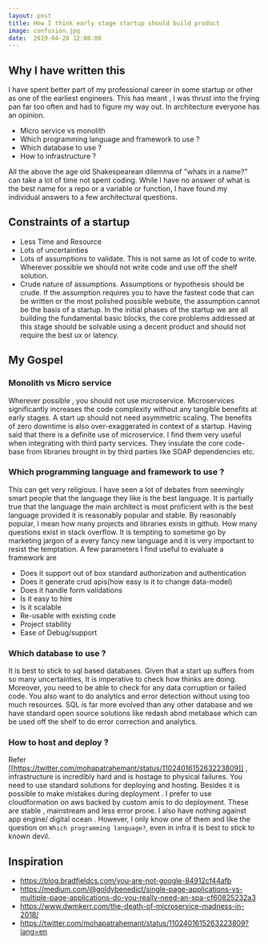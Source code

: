 ```yaml
---
layout: post
title: How I think early stage startup should build product
image: confusion.jpg
date:  2019-04-20 12:00:00
---
```

## Why I have written this
I have spent better part of my professional career in some startup or other as one of
the earliest engineers. This has meant , I was thrust into the frying pan far too often
and had to figure my way out. In architecture everyone has an opinion. 

* Micro service vs monolith
* Which programming language  and framework to use ?
* Which database to use ?
* How to infrastructure ?

All the above the age old Shakespearean dilemma of "whats in a name?" can take a lot of time
not spent coding. While I have no answer of what is the best name for a repo or a variable or function,
I have found my individual answers to a few architectural questions. 

## Constraints of a startup

* Less Time and Resource
* Lots of uncertainties 
* Lots of assumptions to validate. This is not same as lot of code to write. Wherever possible
we should not write code and use off the shelf solution.
* Crude nature of assumptions. Assumptions or hypothesis should be crude. If the
assumption requires you to have the fastest code that can be written or the most
polished possible website, the assumption cannot be the basis of a startup. In the 
initial phases of the startup we are all building the fundamental basic blocks, the core
problems addressed at this stage should be solvable using a decent product and should not
require the best ux or latency.

## My Gospel

### Monolith vs Micro service
<p>Wherever possible , you should not use microservice. Microservices significantly
increases the code complexity without any tangible benefits at early stages. A start up
should not need asymmetric scaling. The benefits of zero downtime is also over-exaggerated in context of a startup.
Having said that there is a definite use of microservice. I find them very useful when integrating with third party services. 
They insulate the core code-base from libraries brought in by third parties like SOAP dependencies etc.</p>

### Which programming language  and framework to use ?
This can get very religious. I have seen a lot of debates from seemingly smart people that the language they like is the best
language. It is partially true that the language the main architect is most proficient with is the best language provided it
is reasonably popular and stable. By reasonably popular, I mean how many projects and libraries exists in github. How many questions exist
in stack overflow. It is tempting to sometime go by marketing jargon of a every fancy new language and it is very important to 
resist the temptation. A few parameters I find useful to evaluate a framework are

* Does it support out of box standard authorization and authentication
* Does it generate crud apis(how easy is it to change data-model)
* Does it handle form validations
* Is it easy to hire
* Is it scalable
* Re-usable with existing code
* Project stability
* Ease of Debug/support

### Which database to use ?

It is best to stick to sql based databases. Given that a start up suffers from so many uncertainties, It is imperative to check
how thinks are doing. Moreover, you need to be able to check for any data corruption or failed code. You also want to do analytics
and error detection without using too much resources. SQL is far more evolved than any other database and we have standard open source
solutions like redash abnd metabase which can be used off the shelf to do error correction and analytics. 

### How to host and deploy ?
Refer [[https://twitter.com/mohapatrahemant/status/1102401615263223809]] , infrastructure is incredibly hard and is hostage to physical failures. You
need to use standard solutions for deploying and hosting. Besides it is possible to make mistakes during deployment . I prefer to use cloudformation
on aws backed by custom amis to do deployment. These are stable , mainstream and less error prone. I also have nothing against app engine/ digital ocean . However,
I only know one of them and like the question on `Which programming language?`, even in infra it is best to stick to known devil.





## Inspiration

* https://blog.bradfieldcs.com/you-are-not-google-84912cf44afb
* https://medium.com/@goldybenedict/single-page-applications-vs-multiple-page-applications-do-you-really-need-an-spa-cf60825232a3
* https://www.dwmkerr.com/the-death-of-microservice-madness-in-2018/
* https://twitter.com/mohapatrahemant/status/1102401615263223809?lang=en

         